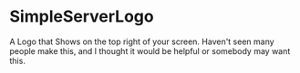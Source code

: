 # SimpleServerLogo
A Logo that Shows on the top right of your screen. Haven't seen many people make this, and I thought it would be helpful or somebody may want this.
